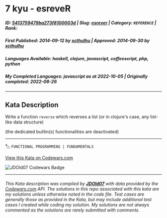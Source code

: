 # 7 kyu - esreveR

##### **ID**: [5413759479ba273f8100003d](https://www.codewars.com/kata/5413759479ba273f8100003d) | **Slug**: [esrever](https://www.codewars.com/kata/5413759479ba273f8100003d) | **Category**: `REFERENCE` | **Rank**: <span style="color:white">7 kyu</span>

##### **First Published**: 2014-09-12 ***by*** [xcthulhu](https://www.codewars.com/users/xcthulhu) | **Approved**: 2014-09-30 ***by*** [xcthulhu](https://www.codewars.com/users/xcthulhu)

##### **Languages Available**: haskell, clojure, javascript, coffeescript, php, python

##### **My Completed Languages**: javascript ***as at*** 2022-10-05 | **Originally completed**: 2022-08-26

---

## Kata Description


Write a function `reverse` which reverses a list (or in clojure's case, any list-like data structure)



(the dedicated builtin(s) functionalities are deactivated)

---


🏷 `FUNCTIONAL PROGRAMMING | FUNDAMENTALS`


[View this Kata on Codewars.com](https://www.codewars.com/kata/5413759479ba273f8100003d)

![](https://www.codewars.com/users/jdold07/badges/large "JDOld07 Codewars Badge")

---

###### *This Kata description was compiled by [**JDOld07**](https://tpstech.dev) with data provided by the [Codewars.com](https://www.codewars.com) API.  The solutions in this repo associated with this kata are my solutions unless otherwise noted in the code file.  Test cases are generally those as provided in the Kata, but may include additional test cases I created while coding my solution.  My solutions are not always commented as the solutions are rarely submitted with comments.*
